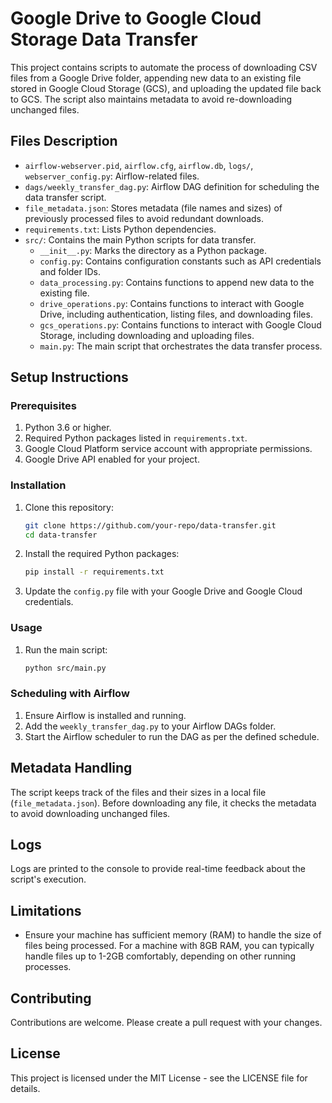 # Google Drive to Google Cloud Storage Data Transfer

This project contains scripts to automate the process of downloading CSV files from a Google Drive folder, appending new data to an existing file stored in Google Cloud Storage (GCS), and uploading the updated file back to GCS. The script also maintains metadata to avoid re-downloading unchanged files.


## Files Description

- `airflow-webserver.pid`, `airflow.cfg`, `airflow.db`, `logs/`, `webserver_config.py`: Airflow-related files.
- `dags/weekly_transfer_dag.py`: Airflow DAG definition for scheduling the data transfer script.
- `file_metadata.json`: Stores metadata (file names and sizes) of previously processed files to avoid redundant downloads.
- `requirements.txt`: Lists Python dependencies.
- `src/`: Contains the main Python scripts for data transfer.
  - `__init__.py`: Marks the directory as a Python package.
  - `config.py`: Contains configuration constants such as API credentials and folder IDs.
  - `data_processing.py`: Contains functions to append new data to the existing file.
  - `drive_operations.py`: Contains functions to interact with Google Drive, including authentication, listing files, and downloading files.
  - `gcs_operations.py`: Contains functions to interact with Google Cloud Storage, including downloading and uploading files.
  - `main.py`: The main script that orchestrates the data transfer process.

## Setup Instructions

### Prerequisites

1. Python 3.6 or higher.
2. Required Python packages listed in `requirements.txt`.
3. Google Cloud Platform service account with appropriate permissions.
4. Google Drive API enabled for your project.

### Installation

1. Clone this repository:
    ```sh
    git clone https://github.com/your-repo/data-transfer.git
    cd data-transfer
    ```

2. Install the required Python packages:
    ```sh
    pip install -r requirements.txt
    ```

3. Update the `config.py` file with your Google Drive and Google Cloud credentials.

### Usage

1. Run the main script:
    ```sh
    python src/main.py
    ```

### Scheduling with Airflow

1. Ensure Airflow is installed and running.
2. Add the `weekly_transfer_dag.py` to your Airflow DAGs folder.
3. Start the Airflow scheduler to run the DAG as per the defined schedule.

## Metadata Handling

The script keeps track of the files and their sizes in a local file (`file_metadata.json`). Before downloading any file, it checks the metadata to avoid downloading unchanged files.

## Logs

Logs are printed to the console to provide real-time feedback about the script's execution.

## Limitations

- Ensure your machine has sufficient memory (RAM) to handle the size of files being processed. For a machine with 8GB RAM, you can typically handle files up to 1-2GB comfortably, depending on other running processes.

## Contributing

Contributions are welcome. Please create a pull request with your changes.

## License

This project is licensed under the MIT License - see the LICENSE file for details.
